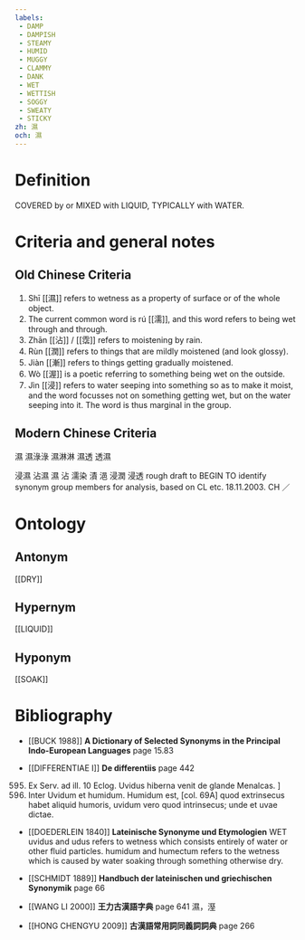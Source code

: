 ```yaml
---
labels: 
 - DAMP
 - DAMPISH
 - STEAMY
 - HUMID
 - MUGGY
 - CLAMMY
 - DANK
 - WET
 - WETTISH
 - SOGGY
 - SWEATY
 - STICKY
zh: 濕
och: 濕
---
```


# Definition
COVERED by or MIXED with LIQUID, TYPICALLY with WATER.
# Criteria and general notes
## Old Chinese Criteria
1. Shī [[濕]] refers to wetness as a property of surface or of the whole object.
2. The current common word is rú [[濡]], and this word refers to being wet through and through.
3. Zhān [[沾]] / [[霑]] refers to moistening by rain.
4. Rùn [[潤]] refers to things that are mildly moistened (and look glossy).
5. Jiàn [[漸]] refers to things getting gradually moistened.
6. Wò [[渥]] is a poetic referring to something being wet on the outside.
7. Jìn [[浸]] refers to water seeping into something so as to make it moist, and the word focusses not on something getting wet, but on the water seeping into it. The word is thus marginal in the group.
## Modern Chinese Criteria
濕
濕淥淥
濕淋淋
濕透
透濕

浸濕
沾濕
濕
沾
濡染
漬
浥
浸潤
浸透
rough draft to BEGIN TO identify synonym group members for analysis, based on CL etc. 18.11.2003. CH ／
# Ontology

## Antonym
[[DRY]]
## Hypernym
[[LIQUID]]
## Hyponym
[[SOAK]]
# Bibliography
- [[BUCK 1988]]
**A Dictionary of Selected Synonyms in the Principal Indo-European Languages** page 15.83

- [[DIFFERENTIAE I]]
**De differentiis** page 442
595. Ex Serv. ad ill. 10 Eclog. Uvidus hiberna venit de glande Menalcas.
]
595. Inter Uvidum et humidum. Humidum est, [col. 69A] quod extrinsecus habet aliquid humoris, uvidum vero quod intrinsecus; unde et uvae dictae.
- [[DOEDERLEIN 1840]]
**Lateinische Synonyme und Etymologien** 
WET
uvidus and udus refers to wetness which consists entirely of water or other fluid particles.
humidum and humectum refers to the wetness which is caused by water soaking through something otherwise dry.
- [[SCHMIDT 1889]]
**Handbuch der lateinischen und griechischen Synonymik** page 66

- [[WANG LI 2000]]
**王力古漢語字典** page 641
濕，溼
- [[HONG CHENGYU 2009]]
**古漢語常用詞同義詞詞典** page 266

